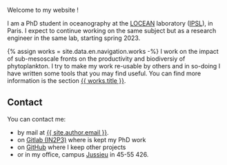
Welcome to my website !

I am a PhD student in oceanography at the <a href="https://www.locean.ipsl.fr/en" title="Laboratoire d'Océanographie et du Climat: Expérimentations et Approches Numériques">LOCEAN</a> laboratory (<a href="https://www.ipsl.fr/en" title="Institut Pierre-Simon Laplace">IPSL</a>), in Paris.
I expect to continue working on the same subject but as a research engineer in the same lab, starting spring 2023.

{% assign works = site.data.en.navigation.works -%}
I work on the impact of sub-mesoscale fronts on the productivity and biodiversiy of phytoplankton.
I try to make my work re-usable by others and in so-doing I have written some tools that you may find useful.
You can find more information is the section <a href="{{ works.url }}" title="{{ works.title }}">{{ works.title }}</a>.

## Contact

You can contact me:
 - by mail at <a href="mailto://{{ site.author.email }}" title="mail">{{ site.author.email }}</a>.
 - on <a href="{{ site.data.social.gitlab.url }}" title="gitlab">Gitlab (IN2P3)</a> where is kept my PhD work
 - on <a href="{{ site.data.social.github.url }}" title="github">GitHub</a> where I keep other projects
 - or in my office, campus <a href="https://www.sorbonne-universite.fr/campus-et-sites#CampusPierreetMarieCurie" title="campus location">Jussieu</a> in 45-55 426.
